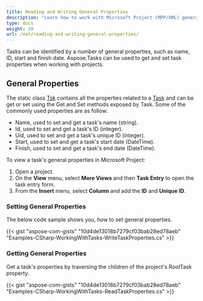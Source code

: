 ```yaml
---
title: Reading and Writing General Properties
description: "Learn how to work with Microsoft Project (MPP/XML) general properties using Aspose.Tasks for .NET."
type: docs
weight: 20
url: /net/reading-and-writing-general-properties/
---
```


Tasks can be identified by a number of general properties, such as name, ID, start and finish date. Aspose.Tasks can be used to get and set task properties when working with projects.

## **General Properties**
The static class [Tsk](https://reference.aspose.com/tasks/net/aspose.tasks/tsk) contains all the properties related to a [Task](https://reference.aspose.com/email/net/aspose.email.calendar/task) and can be get or set using the Get and Set methods exposed by Task. Some of the commonly used properties are as follow:

- Name, used to set and get a task's name (string).
- Id, used to set and get a task's ID (integer).
- Uid, used to set and get a task's unique ID (integer).
- Start, used to set and get a task's start date (DateTime).
- Finish, used to set and get a task's end date (DateTime).

To view a task's general properties in Microsoft Project:

1. Open a project.
2. On the **View** menu, select **More Views** and then **Task Entry** to open the task entry form.
3. From the **Insert** menu, select **Column** and add the **ID** and **Unique ID**.

### **Setting General Properties**
The below code sample shows you, how to set general properties.

{{< gist "aspose-com-gists" "10d4de13018b7279cf03bab28ed78aeb" "Examples-CSharp-WorkingWithTasks-WriteTaskProperties.cs" >}}

### **Getting General Properties**
Get a task's properties by traversing the children of the project's RootTask property.

{{< gist "aspose-com-gists" "10d4de13018b7279cf03bab28ed78aeb" "Examples-CSharp-WorkingWithTasks-ReadTaskProperties.cs" >}}
